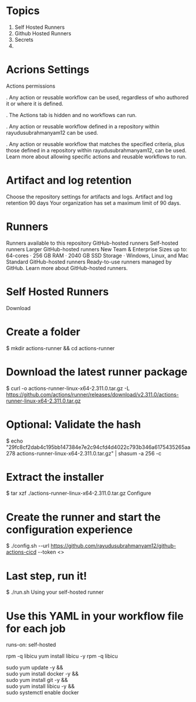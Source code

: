 # Topics
1) Self Hosted Runners
2) Github Hosted Runners
3) Secrets
4) 


# Acrions Settings

Actions permissions

. Any action or reusable workflow can be used, regardless of who authored it or where it is defined.

. The Actions tab is hidden and no workflows can run.

. Any action or reusable workflow defined in a repository within rayudusubrahmanyam12 can be used.

. Any action or reusable workflow that matches the specified criteria, plus those defined in a repository within rayudusubrahmanyam12, can be used. Learn more about allowing specific actions and reusable workflows to run.

# Artifact and log retention
Choose the repository settings for artifacts and logs.
Artifact and log retention
90    days
Your organization has set a maximum limit of 90 days. 


# Runners
Runners available to this repository
GitHub-hosted runners                               Self-hosted runners
Larger GitHub-hosted runners    New
    Team & Enterprise
    Sizes up to: 64-cores · 256 GB RAM · 2040 GB SSD Storage · Windows, Linux, and Mac
Standard GitHub-hosted runners
    Ready-to-use runners managed by GitHub. Learn more about GitHub-hosted runners.

# Self Hosted Runners

Download
# Create a folder
$ mkdir actions-runner && cd actions-runner

# Download the latest runner package
$ curl -o actions-runner-linux-x64-2.311.0.tar.gz -L https://github.com/actions/runner/releases/download/v2.311.0/actions-runner-linux-x64-2.311.0.tar.gz

# Optional: Validate the hash
$ echo "29fc8cf2dab4c195bb147384e7e2c94cfd4d4022c793b346a6175435265aa278  actions-runner-linux-x64-2.311.0.tar.gz" | shasum -a 256 -c

# Extract the installer

$ tar xzf ./actions-runner-linux-x64-2.311.0.tar.gz
Configure
# Create the runner and start the configuration experience
$ ./config.sh --url https://github.com/rayudusubrahmanyam12/github-actions-cicd --token <> 
# Last step, run it!
$ ./run.sh
Using your self-hosted runner
# Use this YAML in your workflow file for each job
runs-on: self-hosted


rpm -q libicu
yum install libicu -y
rpm -q libicu


 sudo yum update -y && \
 sudo yum install docker -y && \
 sudo yum install git -y && \
 sudo yum install libicu -y && \
 sudo systemctl enable docker